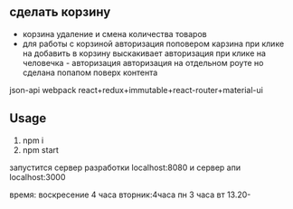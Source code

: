 ## сделать корзину
* корзина удаление и смена количества товаров
* для работы с корзиной авторизация
поповером карзина
при клике на добавить в корзину выскакивает авторизация
при клике на человечка - авторизация
авторизация на отдельном роуте но сделана попапом поверх контента


json-api
webpack
react+redux+immutable+react-router+material-ui

## Usage
1. npm i
2. npm start

запустится сервер разработки
localhost:8080
и сервер апи
localhost:3000


время:
воскресение 4 часа
вторник:4часа
пн 3 часа
вт 13.20-